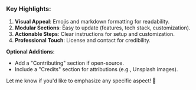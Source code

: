 
### Key Highlights:
1. **Visual Appeal**: Emojis and markdown formatting for readability.  
2. **Modular Sections**: Easy to update (features, tech stack, customization).  
3. **Actionable Steps**: Clear instructions for setup and customization.  
4. **Professional Touch**: License and contact for credibility.  

**Optional Additions**:  
- Add a "Contributing" section if open-source.  
- Include a "Credits" section for attributions (e.g., Unsplash images).  

Let me know if you'd like to emphasize any specific aspect! 🚀
